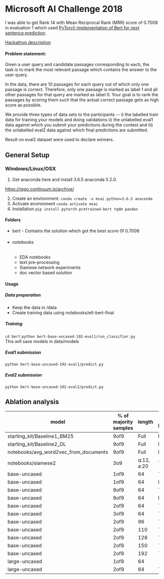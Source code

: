 # Microsoft AI Challenge 2018

I was able to get Rank 14 with Mean Reciprocal Rank (MRR) score of 0.7008 in evaluation 1 which used [PyTorch implementation of Bert for next sentence prediction](https://github.com/huggingface/pytorch-pretrained-BERT#4-bertfornextsentenceprediction).

[Hackathon description](https://competitions.codalab.org/competitions/20616)

 #### Problem statement:

 Given a user query and candidate passages corresponding to each, the task is to mark the most relevant passage which contains the answer to the user query.

In the data, there are 10 passages for each query out of which only one passage is correct. Therefore, only one passage is marked as label 1 and all other passages for that query are marked as label 0. Your goal is to rank the passages by scoring them such that the actual correct passage gets as high score as possible.

We provide three types of data sets to the participants -- i) the labelled train data for training your models and doing validations ii) the unlabelled eval1 data against which you submit your predictions during the contest and iii) the unlabelled eval2 data against which final predictions are submitted.

Result on eval2 dataset were used to declare winners.

## General Setup

### Windows/Linux/OSX

1) Get anaconda here and install 3.6.5 anaconda 5.2.0.

https://repo.continuum.io/archive/

2) Create an environment.
`conda create -n msai python=3.6.5 anaconda`   
4) Activate environment
`conda activate msai`
3) Installation
`pip install pytorch-pretrained-bert tqdm pandas`

#### Folders
- bert - Contains the solution which got the best score 0f 0.7008
- ###### notebooks
    - EDA notebooks
    - text pre-processing
    - Siamese network experiments
    - doc vector based solution

#### Usage
##### Data preparation
- Keep the data in /data
- Create training data using notebooks/etl-bert-final
##### Training
`cd bert`
`python bert-base-uncased-192-eval1/run_classifier.py`   
This will save models in data/models
##### Eval1 submission
`python bert-base-uncased-192-eval1/predict.py`
##### Eval2 submission
`python bert-base-uncased-192-eval2/predict.py`
## Ablation analysis

| model                                 | % of majority samples | length     | pre-processed | Score if non-DL | EPOCH0   | EPOCH1   | EPOCH2   | EPOCH3   |
|---------------------------------------|-----------------------|------------|---------------|-----------------|----------|----------|----------|----------|
| starting_kit/Baseline1_BM25           | 9of9                  | Full       | F             | 0.44            | NA       | NA       | NA       | NA       |
| starting_kit/Baseline2_DL             | 9of9                  | Full       | F             | 0.38            | NA       | NA       | NA       | NA       |
| notebooks/avg_word2vec_from_documents | 9of9                  | Full       | F             | 0.48            | NA       | NA       | NA       | NA       |
| notebooks/siamese2                    | 3o9                   | q:12, a:20 | T             | NA              |          |          |          | 0.48     |
| base-uncased                          | 1of9                  | 64         | T             | NA              |          | 0.675724 | 0.670795 | 0.630189 |
| base-uncased                          | 1of9                  | 64         | F             | NA              | 0.669466 | 0.676016 | 0.667268 |          |
| base-uncased                          | 9of9                  | 64         | T             | NA              | 0.663925 | 0.663081 | 0.660383 |          |
| base-uncased                          | 9of9                  | 64         | F             | NA              | 0.652431 | 0.678443 |          |          |
| base-uncased                          | 2of9                  | 64         | T             | NA              | 0.671819 | 0.658548 | 0.668686 |          |
| base-uncased                          | 3of9                  | 64         | T             | NA              | 0.673705 | 0.674967 |          |          |
| base-uncased                          | 2of9                  | 96         | T             | NA              | 0.690333 | 0.695025 | 0.690626 |          |
| base-uncased                          | 2of9                  | 110        | T             | NA              |          | 0.696411 |          |          |
| base-uncased                          | 2of9                  | 128        | T             | NA              | 0.692998 | 0.69797  | 0.689542 |          |
| base-uncased                          | 2of9                  | 150        | T             | NA              | 0.692773 | 0.699279 |          |          |
| base-uncased                          | 2of9                  | 192        | T             | NA              |          | 0.7008   |          |          |
| large-uncased                         | 1of9                  | 64         |               | 0.270695        |          | 0.26564  | 0.280375 |          |
| large-uncased                         | 2of9                  | 64         | T             |                 |          | 0.307753 |          |          |
